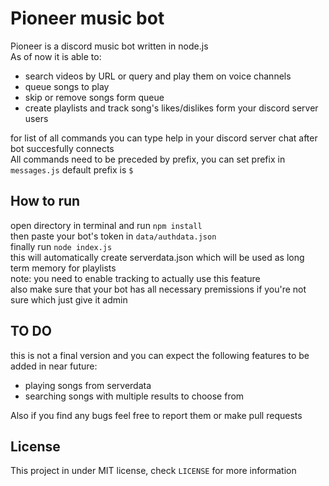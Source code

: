 # Pioneer music bot
Pioneer is a discord music bot written in node.js  
As of now it is able to:
+ search videos by URL or query and play them on voice channels
+ queue songs to play
+ skip or remove songs form queue
+ create playlists and track song's likes/dislikes form your discord server users

for list of all commands you can type help in your discord server chat after bot succesfully connects  
All commands need to be preceded by prefix, you can set prefix in `messages.js` default prefix is `$`

## How to run
open directory in terminal and run `npm install`  
then paste your bot's token in `data/authdata.json`  
finally run `node index.js`  
this will automatically create serverdata.json which will be used as long term memory for playlists  
note: you need to enable tracking to actually use this feature  
also make sure that your bot has all necessary premissions if you're not sure which just give it admin  

## TO DO
this is not a final version and you can expect the following features to be added in near future:
+ playing songs from serverdata
+ searching songs with multiple results to choose from

Also if you find any bugs feel free to report them or make pull requests

## License
This project in under MIT license, check `LICENSE` for more information
